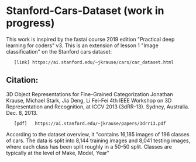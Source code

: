 # Stanford-Cars-Dataset (work in progress)
This work is inspired by the fastai course 2019 edition "Practical deep learning for coders" v3.
This is an extension of lesson 1 "Image classification" on the Stanford cars dataset:

       [link] https://ai.stanford.edu/~jkrause/cars/car_dataset.html

## Citation: 
 3D Object Representations for Fine-Grained Categorization
       Jonathan Krause, Michael Stark, Jia Deng, Li Fei-Fei
       4th IEEE Workshop on 3D Representation and Recognition, at ICCV 2013 (3dRR-13). Sydney, Australia. Dec. 8, 2013.
       
       [pdf]   https://ai.stanford.edu/~jkrause/papers/3drr13.pdf
       
According to the dataset overview, it "contains 16,185 images of 196 classes of cars. The data is split into 8,144 training images and 8,041 testing images, where each class has been split roughly in a 50-50 split. Classes are typically at the level of Make, Model, Year" 

